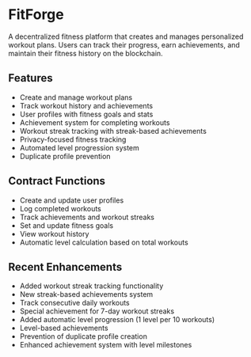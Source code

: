 # FitForge

A decentralized fitness platform that creates and manages personalized workout plans. Users can track their progress, earn achievements, and maintain their fitness history on the blockchain.

## Features
- Create and manage workout plans
- Track workout history and achievements 
- User profiles with fitness goals and stats
- Achievement system for completing workouts
- Workout streak tracking with streak-based achievements
- Privacy-focused fitness tracking
- Automated level progression system
- Duplicate profile prevention

## Contract Functions
- Create and update user profiles
- Log completed workouts
- Track achievements and workout streaks
- Set and update fitness goals
- View workout history
- Automatic level calculation based on total workouts

## Recent Enhancements
- Added workout streak tracking functionality
- New streak-based achievements system
- Track consecutive daily workouts
- Special achievement for 7-day workout streaks
- Added automatic level progression (1 level per 10 workouts)
- Level-based achievements
- Prevention of duplicate profile creation
- Enhanced achievement system with level milestones
